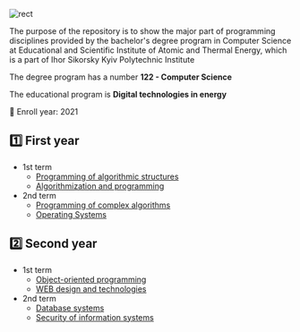 ![rect](https://capsule-render.vercel.app/api?type=rect&color=0:673AB7,100:73C2CF&text=%20%20KPI%20%20&fontAlign=30&fontSize=30&textBg=true&fontColor=bfe2e2&desc=labouratory%20works&descAlign=60&descAlignY=50&descSize=40)

The purpose of the repository is to show the major part of programming disciplines provided by the bachelor's degree program in Computer Science at Educational and Scientific Institute of Atomic and Thermal Energy, which is a part of Ihor Sikorsky Kyiv Polytechnic Institute <br>

The degree program has a number **122 - Computer Science**  <br>

The educational program is **Digital technologies in energy**

👣 Enroll year: 2021 

## :one: First year
- 1st term
  - [Programming of algorithmic structures](https://github.com/mickzle/KPI_Chores/tree/main/1st%20term/Programming%20of%20algorithmic%20structures)
  - [Algorithmization and programming](https://github.com/mickzle/KPI_Chores/tree/main/1st%20term/Algorithmization%20and%20programming)
- 2nd term
  - [Programming of complex algorithms](https://github.com/mickzle/KPI_Chores/tree/main/2nd%20term/Programming%20of%20complex%20algorithms)
  - [Operating Systems](https://github.com/mickzle/KPI_Chores/tree/main/2nd%20term/Operating%20systems)

## :two: Second year
- 1st term
  - [Object-oriented programming](https://github.com/mickzle/KPI_Chores/tree/main/3rd%20term/Object-oriented%20programming)
  - [WEB design and technologies](https://github.com/mickzle/KPI_Chores/tree/main/3rd%20term/WEB%20design%20and%20technologies)
- 2nd term
  - [Database systems](https://github.com/mickzle/KPI_Chores/tree/main/4th%20term/Database%20systems)
  - [Security of information systems](https://github.com/mickzle/KPI_Chores/tree/main/4th%20term/Security%20of%20information%20systems)
